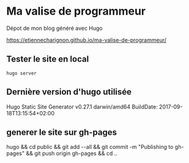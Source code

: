 # Ma valise de programmeur

Dépot de mon blog généré avec Hugo

https://etiennecharignon.github.io/ma-valise-de-programmeur/

## Tester le site en local

    hugo server

## Dernière version d'hugo utilisée

Hugo Static Site Generator v0.27.1 darwin/amd64 BuildDate: 2017-09-18T13:15:54+02:00

## generer le site sur gh-pages

hugo && cd public && git add --all && git commit -m "Publishing to gh-pages" && git push origin gh-pages && cd ..



